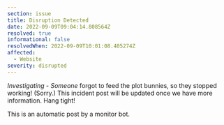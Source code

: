 ```yaml
---
section: issue
title: Disruption Detected
date: 2022-09-09T09:04:14.808564Z
resolved: true
informational: false
resolvedWhen: 2022-09-09T10:01:08.405274Z
affected:
  - Website
severity: disrupted
---
```

*Investigating* - _Someone_ forgot to feed the plot bunnies, so they stopped working! (Sorry.) This incident post will be updated once we have more information. Hang tight!

This is an automatic post by a monitor bot.
        